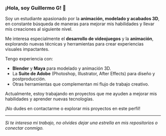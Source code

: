 ### ¡Hola, soy Guillermo G! 👋

Soy un estudiante apasionado por la **animación, modelado y acabados 3D**, en constante búsqueda de maneras para mejorar mis habilidades y llevar mis creaciones al siguiente nivel.

 Me interesa especialmente el **desarrollo de videojuegos** y la **animación**, explorando nuevas técnicas y herramientas para crear experiencias visuales impactantes.

 Tengo experiencia con:
- **Blender** y **Maya** para modelado y animación 3D.
- La **Suite de Adobe** (Photoshop, Illustrator, After Effects) para diseño y postproducción.
- Otras herramientas que complementan mi flujo de trabajo creativo.

 Actualmente, estoy trabajando en proyectos que me ayuden a mejorar mis habilidades y aprender nuevas tecnologías.

 ¡No dudes en contactarme o explorar mis proyectos en este perfil!

---

 *Si te interesa mi trabajo, no olvides dejar una estrella en mis repositorios o conectar conmigo.*
